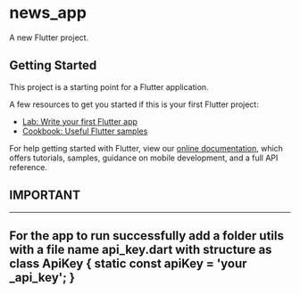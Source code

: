 # news_app

A new Flutter project.

## Getting Started

This project is a starting point for a Flutter application.

A few resources to get you started if this is your first Flutter project:

- [Lab: Write your first Flutter app](https://flutter.dev/docs/get-started/codelab)
- [Cookbook: Useful Flutter samples](https://flutter.dev/docs/cookbook)

For help getting started with Flutter, view our
[online documentation](https://flutter.dev/docs), which offers tutorials,
samples, guidance on mobile development, and a full API reference.

## IMPORTANT
-------------------------------------------------------------------------------------
For the app to run successfully add a folder utils with a file name api_key.dart 
with structure as
class ApiKey {
  static const apiKey = 'your _api_key';
 }
 -------------------------------------------------------------------------------------
